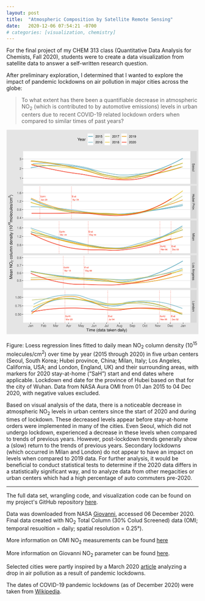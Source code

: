 ```yaml
---
layout: post
title:  "Atmospheric Composition by Satellite Remote Sensing"
date:   2020-12-06 07:54:21 -0700
# categories: [visualization, chemistry]
---
```


For the final project of my CHEM 313 class (Quantitative Data Analysis for Chemists, Fall 2020), students were to create a data visualization from satellite data to answer a self-written research question.

After preliminary exploration, I determined that I wanted to explore the impact of pandemic lockdowns on air pollution in major cities across the globe:


<blockquote>
To what extent has there been a quantifiable decrease in atmospheric NO<sub>2</sub> (which is contributed to by automotive emissions) levels in urban centers due to recent COVID-19 related lockdown orders when compared to similar times of past years?
</blockquote>


![Dec 2020 chemistry viz](/assets/visualizations/2020-12-no2.png)

Figure: Loess regression lines fitted to daily mean NO<sub>2</sub> column density (10<sup>15</sup> molecules/cm<sup>2</sup>) over time by year (2015 through 2020) in five urban centers (Seoul, South Korea; Hubei province, China; Milan, Italy; Los Angeles, California, USA; and London, England, UK) and their surrounding areas, with markers for 2020 stay-at-home (“SaH”) start and end dates where applicable. Lockdown end date for the province of Hubei based on that for the city of Wuhan. Data from NASA Aura OMI from 01 Jan 2015 to 04 Dec 2020, with negative values excluded.

Based on visual analysis of the data, there is a noticeable decrease in atmospheric NO<sub>2</sub> levels in urban centers since the start of 2020 and during times of lockdown. These decreased levels appear before stay-at-home orders were implemented in many of the cities. Even Seoul, which did not undergo lockdown, experienced a decrease in these levels when compared to trends of previous years. However, post-lockdown trends generally show a (slow) return to the trends of previous years. Secondary lockdowns (which occurred in Milan and London) do not appear to have an impact on levels when compared to 2019 data. For further analysis, it would be beneficial to conduct statistical tests to determine if the 2020 data differs in a statistically significant way, and to analyze data from other megacities or urban centers which had a high percentage of auto commuters pre-2020.

<hr>


The full data set, wrangling code, and visualization code can be found on my project's GitHub repository [here](https://github.com/gmcginnis/Chem313_Lab13_SatelliteRS).

Data was downloaded from NASA [Giovanni](https://giovanni.gsfc.nasa.gov/giovanni/), accessed 06 December 2020. Final data created with NO<sub>2</sub> Total Column (30% Colud Screened) data (OMI; temporal resuoltion = daily; spatial resolution = 0.25&#176;).

More information on OMI NO<sub>2</sub> measurements can be found [here](https://disc.gsfc.nasa.gov/datasets/OMNO2d_003/summary)

More information on Giovanni NO<sub>2</sub> parameter can be found [here](https://disc.gsfc.nasa.gov/information/glossary?title=Giovanni%20Parameter%20Definitions:%20Nitrogen%20Dioxide).

Selected cities were partly inspired by a March 2020 [article](https://www.theguardian.com/environment/2020/mar/23/coronavirus-pandemic-leading-to-huge-drop-in-air-pollution) analyzing a drop in air pollution as a result of pandemic lockdowns.

The dates of COVID-19 pandemic lockdowns (as of December 2020) were taken from [Wikipedia](https://en.wikipedia.org/wiki/COVID-19_pandemic_lockdowns).

